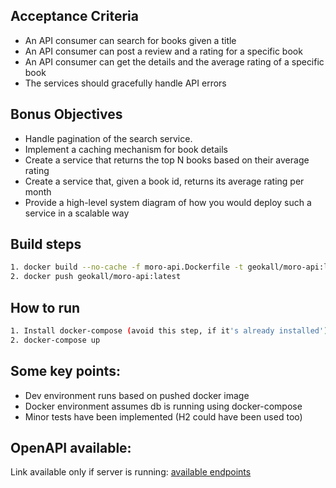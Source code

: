 ## Acceptance Criteria

- An API consumer can search for books given a title
- An API consumer can post a review and a rating for a specific book
- An API consumer can get the details and the average rating of a specific book
- The services should gracefully handle API errors

## Bonus Objectives

- Handle pagination of the search service.
- Implement a caching mechanism for book details
- Create a service that returns the top N books based on their average rating
- Create a service that, given a book id, returns its average rating per month
- Provide a high-level system diagram of how you would deploy such a service in a scalable way

## Build steps

```bash
1. docker build --no-cache -f moro-api.Dockerfile -t geokall/moro-api:latest .
2. docker push geokall/moro-api:latest
```

## How to run

```bash
1. Install docker-compose (avoid this step, if it's already installed')
2. docker-compose up
```

## Some key points:

- Dev environment runs based on pushed docker image
- Docker environment assumes db is running using docker-compose
- Minor tests have been implemented (H2 could have been used too)

## OpenAPI available:

Link available only if server is running:
[available endpoints](http://localhost:8080/swagger-ui/index.html)